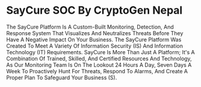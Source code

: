 # SayCure SOC By CryptoGen Nepal

The SayCure Platform Is A Custom-Built Monitoring, Detection, And Response System That Visualizes And Neutralizes Threats Before They Have A Negative Impact On Your Business. The SayCure Platform Was Created To Meet A Variety Of Information Security (IS) And Information Technology (IT) Requirements. SayCure Is More Than Just A Platform; It's A Combination Of Trained, Skilled, And Certified Resources And Technology, As Our Monitoring Team Is On The Lookout 24 Hours A Day, Seven Days A Week To Proactively Hunt For Threats, Respond To Alarms, And Create A Proper Plan To Safeguard Your Business (S).
